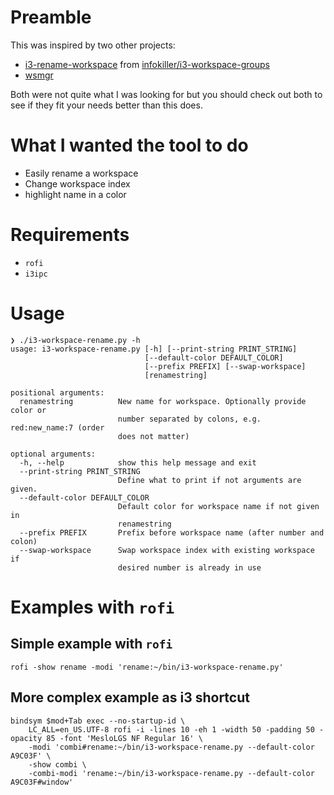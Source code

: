 # Preamble
This was inspired by two other projects:
- [i3-rename-workspace] from [infokiller/i3-workspace-groups]
- [wsmgr]

Both were not quite what I was looking for but you should check out both to see
if they fit your needs better than this does.

# What I wanted the tool to do
- Easily rename a workspace
- Change workspace index
- highlight name in a color

# Requirements
- `rofi`
- `i3ipc`

# Usage
```console
❯ ./i3-workspace-rename.py -h
usage: i3-workspace-rename.py [-h] [--print-string PRINT_STRING]
                              [--default-color DEFAULT_COLOR]
                              [--prefix PREFIX] [--swap-workspace]
                              [renamestring]

positional arguments:
  renamestring          New name for workspace. Optionally provide color or
                        number separated by colons, e.g. red:new_name:7 (order
                        does not matter)

optional arguments:
  -h, --help            show this help message and exit
  --print-string PRINT_STRING
                        Define what to print if not arguments are given.
  --default-color DEFAULT_COLOR
                        Default color for workspace name if not given in
                        renamestring
  --prefix PREFIX       Prefix before workspace name (after number and colon)
  --swap-workspace      Swap workspace index with existing workspace if
                        desired number is already in use
```

# Examples with `rofi`

## Simple example with `rofi`
```
rofi -show rename -modi 'rename:~/bin/i3-workspace-rename.py'
```

## More complex example as i3 shortcut
```
bindsym $mod+Tab exec --no-startup-id \
    LC_ALL=en_US.UTF-8 rofi -i -lines 10 -eh 1 -width 50 -padding 50 -opacity 85 -font 'MesloLGS NF Regular 16' \
    -modi 'combi#rename:~/bin/i3-workspace-rename.py --default-color A9C03F' \
    -show combi \
    -combi-modi 'rename:~/bin/i3-workspace-rename.py --default-color A9C03F#window'
```

[infokiller/i3-workspace-groups]: https://github.com/infokiller/i3-workspace-groups
[i3-rename-workspace]: https://github.com/infokiller/i3-workspace-groups/blob/master/scripts/i3-rename-workspace
[wsmgr]: https://github.com/stapelberg/wsmgr-for-i3

